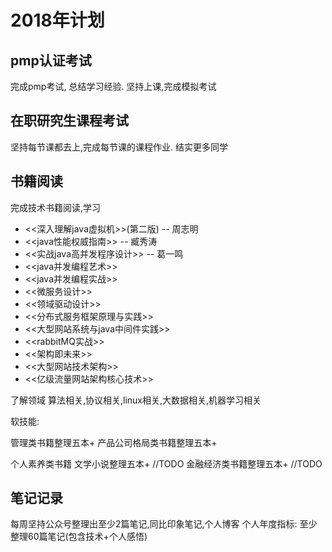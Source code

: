 # 2018年计划

## pmp认证考试

完成pmp考试, 总结学习经验.
坚持上课,完成模拟考试

## 在职研究生课程考试
坚持每节课都去上,完成每节课的课程作业.
结实更多同学

## 书籍阅读

完成技术书籍阅读,学习

- <<深入理解java虚拟机>>(第二版) -- 周志明
- <<java性能权威指南>> -- 臧秀涛
- <<实战java高并发程序设计>> -- 葛一鸣
- <<java并发编程艺术>>
- <<java并发编程实战>>
- <<微服务设计>>
- <<领域驱动设计>>
- <<分布式服务框架原理与实践>>
- <<大型网站系统与java中间件实践>>
- <<rabbitMQ实战>>
- <<架构即未来>>
- <<大型网站技术架构>>
- <<亿级流量网站架构核心技术>>

了解领域
算法相关,协议相关,linux相关,大数据相关,机器学习相关

软技能:

管理类书籍整理五本+
产品公司格局类书籍整理五本+

个人素养类书籍
文学小说整理五本+ //TODO
金融经济类书籍整理五本+ //TODO

## 笔记记录

每周坚持公众号整理出至少2篇笔记,同比印象笔记,个人博客
个人年度指标: 至少整理60篇笔记(包含技术+个人感悟)


